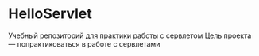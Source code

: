 # HelloServlet
Учебный репозиторий для практики работы с сервлетом
Цель проекта — попрактиковаться в работе с сервлетами
